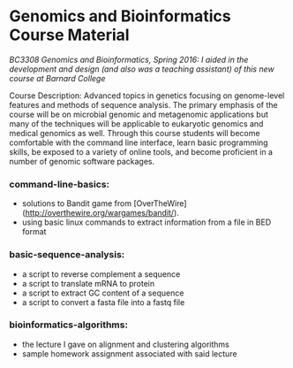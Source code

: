 # Genomics and Bioinformatics Course Material

*BC3308 Genomics and Bioinformatics, Spring 2016: I aided in the development and design (and also was a teaching assistant) of this new course at Barnard College*

Course Description: Advanced topics in genetics focusing on genome-level features and methods of sequence analysis. The primary emphasis of the course will be on microbial genomic and metagenomic applications but many of the techniques will be applicable to eukaryotic genomics and medical genomics as well. Through this course students will become comfortable with the command line interface, learn basic programming skills, be exposed to a variety of online tools, and become proficient in a number of genomic software packages. 

### command-line-basics: ### 
* solutions to Bandit game from [OverTheWire] (http://overthewire.org/wargames/bandit/).
* using basic linux commands to extract information from a file in BED format

### basic-sequence-analysis: ###
* a script to reverse complement a sequence
* a script to translate mRNA to protein
* a script to extract GC content of a sequence
* a script to convert a fasta file into a fastq file 

### bioinformatics-algorithms: ###
* the lecture I gave on alignment and clustering algorithms 
* sample homework assignment associated with said lecture



